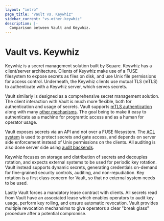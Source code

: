 ```yaml
---
layout: "intro"
page_title: "Vault vs. Keywhiz"
sidebar_current: "vs-other-keywhiz"
description: |-
  Comparison between Vault and Keywhiz.
---
```


# Vault vs. Keywhiz

Keywhiz is a secret management solution built by Square. Keywhiz
has a client/server architecture. Clients of Keywhiz make use of
a FUSE filesystem to expose secrets as files on disk, and use Unix
file permissions for access control. Underneath, the Keywhiz clients
use mutual TLS (mTLS) to authenticate with a Keywhiz server, which
serves secrets.

Vault similarly is designed as a comprehensive secret management
solution. The client interaction with Vault is much more flexible,
both for authentication and usage of secrets. Vault supports [mTLS
authentication](http://localhost:4567/docs/auth/cert.html) along with
many [other mechanisms](http://localhost:4567/docs/auth/index.html).
The goal being to make it easy to authenticate as a machine for programtic
access and as a human for operator usage.

Vault exposes secrets via an API and not over a FUSE filesystem. The
[ACL system](http://localhost:4567/docs/concepts/policies.html) is used
to protect secrets and gate access, and depends on server side enforcement
instead of Unix permissions on the clients. All auditing is also done
server side using [audit backends](http://localhost:4567/docs/audit/index.html).

Keywhiz focuses on storage and distribution of secrets and decouples
rotation, and expects external systems to be used for periodic key rotation.
Vault instead supports dynamic secrets, generating credentials on-demand for
fine-grained security controls, auditing, and non-repudiation. Key rotation
is a first class concern for Vault, so that no external system needs to be used.

Lastly Vault forces a mandatory lease contract with clients. All secrets read
from Vault have an associated lease which enables operators to audit key usage,
perform key rolling, and ensure automatic revocation. Vault provides multiple
revocation mechansims to give operators a clear "break glass" procedure after
a potential compromise.

